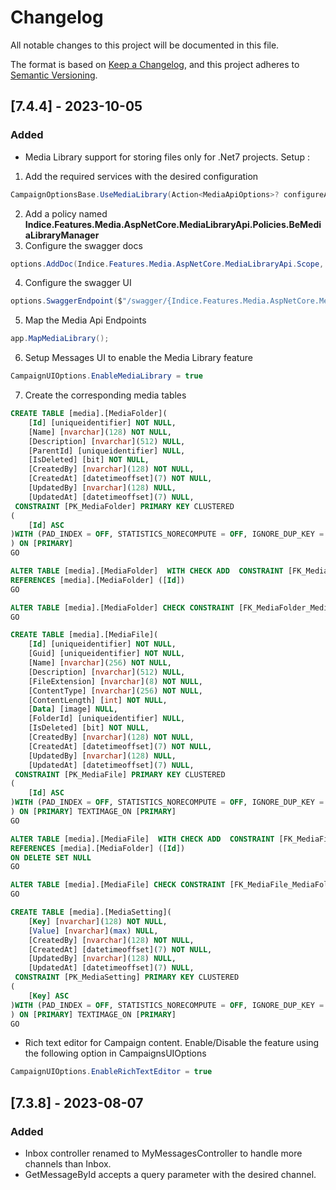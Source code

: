 ﻿# Changelog

All notable changes to this project will be documented in this file.

The format is based on [Keep a Changelog](https://keepachangelog.com/en/1.0.0/),
and this project adheres to [Semantic Versioning](https://semver.org/spec/v2.0.0.html).

## [7.4.4] - 2023-10-05
### Added
- Media Library support for storing files only for .Net7 projects.
Setup :
1. Add the required services with the desired configuration
```cs 
CampaignOptionsBase.UseMediaLibrary(Action<MediaApiOptions>? configureAction = null)
```
2. Add a policy named **Indice.Features.Media.AspNetCore.MediaLibraryApi.Policies.BeMediaLibraryManager**
3. Configure the swagger docs
```cs
options.AddDoc(Indice.Features.Media.AspNetCore.MediaLibraryApi.Scope, "Media Library API", "API for managing media library in the backoffice tool.");
```
4. Configure the swagger UI
```cs
options.SwaggerEndpoint($"/swagger/{Indice.Features.Media.AspNetCore.MediaLibraryApi.Scope}/swagger.json", Indice.Features.Media.AspNetCore.MediaLibraryApi.Scope);
```
5. Map the Media Api Endpoints
```cs
app.MapMediaLibrary();
```
6. Setup Messages UI to enable the Media Library feature
```cs
CampaignUIOptions.EnableMediaLibrary = true
```
7. Create the corresponding media tables
```sql
CREATE TABLE [media].[MediaFolder](
	[Id] [uniqueidentifier] NOT NULL,
	[Name] [nvarchar](128) NOT NULL,
	[Description] [nvarchar](512) NULL,
	[ParentId] [uniqueidentifier] NULL,
	[IsDeleted] [bit] NOT NULL,
	[CreatedBy] [nvarchar](128) NOT NULL,
	[CreatedAt] [datetimeoffset](7) NOT NULL,
	[UpdatedBy] [nvarchar](128) NULL,
	[UpdatedAt] [datetimeoffset](7) NULL,
 CONSTRAINT [PK_MediaFolder] PRIMARY KEY CLUSTERED 
(
	[Id] ASC
)WITH (PAD_INDEX = OFF, STATISTICS_NORECOMPUTE = OFF, IGNORE_DUP_KEY = OFF, ALLOW_ROW_LOCKS = ON, ALLOW_PAGE_LOCKS = ON) ON [PRIMARY]
) ON [PRIMARY]
GO

ALTER TABLE [media].[MediaFolder]  WITH CHECK ADD  CONSTRAINT [FK_MediaFolder_MediaFolder_ParentId] FOREIGN KEY([ParentId])
REFERENCES [media].[MediaFolder] ([Id])
GO

ALTER TABLE [media].[MediaFolder] CHECK CONSTRAINT [FK_MediaFolder_MediaFolder_ParentId]
GO

CREATE TABLE [media].[MediaFile](
	[Id] [uniqueidentifier] NOT NULL,
	[Guid] [uniqueidentifier] NOT NULL,
	[Name] [nvarchar](256) NOT NULL,
	[Description] [nvarchar](512) NULL,
	[FileExtension] [nvarchar](8) NOT NULL,
	[ContentType] [nvarchar](256) NOT NULL,
	[ContentLength] [int] NOT NULL,
	[Data] [image] NULL,
	[FolderId] [uniqueidentifier] NULL,
	[IsDeleted] [bit] NOT NULL,
	[CreatedBy] [nvarchar](128) NOT NULL,
	[CreatedAt] [datetimeoffset](7) NOT NULL,
	[UpdatedBy] [nvarchar](128) NULL,
	[UpdatedAt] [datetimeoffset](7) NULL,
 CONSTRAINT [PK_MediaFile] PRIMARY KEY CLUSTERED 
(
	[Id] ASC
)WITH (PAD_INDEX = OFF, STATISTICS_NORECOMPUTE = OFF, IGNORE_DUP_KEY = OFF, ALLOW_ROW_LOCKS = ON, ALLOW_PAGE_LOCKS = ON) ON [PRIMARY]
) ON [PRIMARY] TEXTIMAGE_ON [PRIMARY]
GO

ALTER TABLE [media].[MediaFile]  WITH CHECK ADD  CONSTRAINT [FK_MediaFile_MediaFolder_FolderId] FOREIGN KEY([FolderId])
REFERENCES [media].[MediaFolder] ([Id])
ON DELETE SET NULL
GO

ALTER TABLE [media].[MediaFile] CHECK CONSTRAINT [FK_MediaFile_MediaFolder_FolderId]
GO

CREATE TABLE [media].[MediaSetting](
	[Key] [nvarchar](128) NOT NULL,
	[Value] [nvarchar](max) NULL,
	[CreatedBy] [nvarchar](128) NOT NULL,
	[CreatedAt] [datetimeoffset](7) NOT NULL,
	[UpdatedBy] [nvarchar](128) NULL,
	[UpdatedAt] [datetimeoffset](7) NULL,
 CONSTRAINT [PK_MediaSetting] PRIMARY KEY CLUSTERED 
(
	[Key] ASC
)WITH (PAD_INDEX = OFF, STATISTICS_NORECOMPUTE = OFF, IGNORE_DUP_KEY = OFF, ALLOW_ROW_LOCKS = ON, ALLOW_PAGE_LOCKS = ON) ON [PRIMARY]
) ON [PRIMARY] TEXTIMAGE_ON [PRIMARY]
GO
```

- Rich text editor for Campaign content. Enable/Disable the feature using the following option in CampaignsUIOptions
```cs
CampaignUIOptions.EnableRichTextEditor = true
```

## [7.3.8] - 2023-08-07
### Added
- Inbox controller renamed to MyMessagesController to handle more channels than Inbox. 
- GetMessageById accepts a query parameter with the desired channel.
